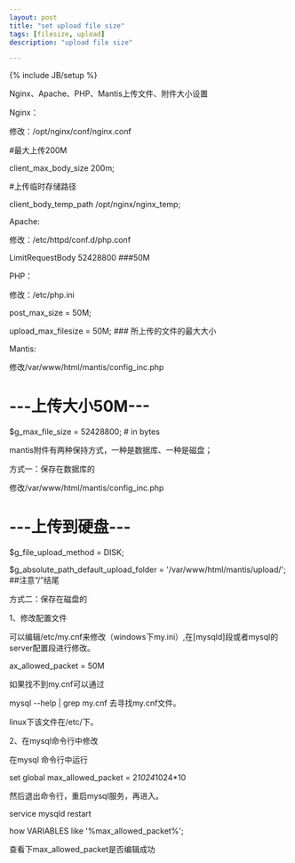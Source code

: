```yaml
---
layout: post
title: "set upload file size"
tags: [filesize, upload]
description: "upload file size"

---
```

{% include JB/setup %}



Nginx、Apache、PHP、Mantis上传文件、附件大小设置
 
Nginx：

修改：/opt/nginx/conf/nginx.conf

#最大上传200M

client_max_body_size 200m;

#上传临时存储路径

client_body_temp_path /opt/nginx/nginx_temp;

Apache:

修改：/etc/httpd/conf.d/php.conf

LimitRequestBody 52428800 ###50M

PHP：

修改：/etc/php.ini

post_max_size = 50M;

upload_max_filesize = 50M; ### 所上传的文件的最大大小

Mantis:

修改/var/www/html/mantis/config_inc.php

# ---上传大小50M---

$g_max_file_size = 52428800; # in bytes

mantis附件有两种保持方式，一种是数据库、一种是磁盘；

方式一：保存在数据库的

修改/var/www/html/mantis/config_inc.php

# ---上传到硬盘---

$g_file_upload_method = DISK;

$g_absolute_path_default_upload_folder = '/var/www/html/mantis/upload/'; ##注意“/”结尾

方式二：保存在磁盘的

1、修改配置文件

可以编辑/etc/my.cnf来修改（windows下my.ini）,在[mysqld]段或者mysql的server配置段进行修改。

  ax_allowed_packet = 50M

如果找不到my.cnf可以通过

mysql --help | grep my.cnf
去寻找my.cnf文件。

linux下该文件在/etc/下。

2、在mysql命令行中修改

在mysql 命令行中运行

set global max_allowed_packet = 2*1024*1024*10

  然后退出命令行，重启mysql服务，再进入。

  service mysqld restart

  how VARIABLES like '%max_allowed_packet%';

查看下max_allowed_packet是否编辑成功
